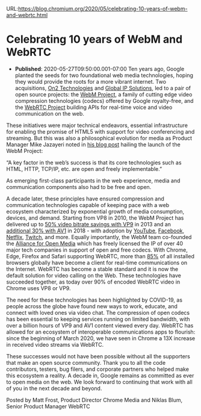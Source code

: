 URL:https://blog.chromium.org/2020/05/celebrating-10-years-of-webm-and-webrtc.html
# Celebrating 10 years of WebM and WebRTC
- **Published**: 2020-05-27T09:50:00.001-07:00
Ten years ago, Google planted the seeds for two foundational web media technologies, hoping they would provide the roots for a more vibrant internet. Two acquisitions, [On2 Technologies](https://www.on2.com/) and [Global IP Solutions](http://www.gipscorp.com/), led to a pair of open source projects: the [WebM Project](http://webmproject.org/), a family of cutting edge video compression technologies (codecs) offered by Google royalty-free, and the [WebRTC Project](http://webrtc.org/) building APIs for real-time voice and video communication on the web.

  

These initiatives were major technical endeavors, essential infrastructure for enabling the promise of HTML5 with support for video conferencing and streaming. But this was also a philosophical evolution for media as Product Manager Mike Jazayeri noted in [his blog post](http://blog.webmproject.org/2010/05/introducing-webm-open-web-media-project.html) hailing the launch of the WebM Project:

  

“A key factor in the web’s success is that its core technologies such as HTML, HTTP, TCP/IP, etc. are open and freely implementable.”

  

As emerging first-class participants in the web experience, media and communication components also had to be free and open.

  

A decade later, these principles have ensured compression and communication technologies capable of keeping pace with a web ecosystem characterized by exponential growth of media consumption, devices, and demand. Starting from VP8 in 2010, the WebM Project has delivered up to [50% video bitrate savings with VP9](https://youtube-eng.googleblog.com/2015/04/vp9-faster-better-buffer-free-youtube.html) in 2013 and an [additional 30% with AV1](https://www.cambridge.org/core/journals/apsipa-transactions-on-signal-and-information-processing/article/an-overview-of-coding-tools-in-av1-the-first-video-codec-from-the-alliance-for-open-media/5972E00494363BE37E3439FAE382DB10/core-reader) in 2018 - with adoption by [YouTube](https://youtube-eng.googleblog.com/2015/04/vp9-faster-better-buffer-free-youtube.html), [Facebook](https://engineering.fb.com/video-engineering/facebook-video-adds-av1-support/), [Netflix](https://netflixtechblog.com/netflix-now-streaming-av1-on-android-d5264a515202), [Twitch](https://blog.twitch.tv/en/2018/12/19/how-v-p9-delivers-value-for-twitch-s-esports-live-streaming-35db26f6322f/), and more. Equally importantly, the WebM team co-founded the [Alliance for Open Media](http://aomedia.org/) which has freely licensed the IP of over 40 major tech companies in support of open and free codecs. With Chrome, Edge, Firefox and Safari supporting WebRTC, more than [85%](https://gs.statcounter.com/browser-market-share) of all installed browsers globally have become a client for real-time communications on the Internet. WebRTC has become a stable standard and it is now the default solution for video calling on the Web. These technologies have succeeded together, as today over 90% of encoded WebRTC video in Chrome uses VP8 or VP9.

  

The need for these technologies has been highlighted by COVID-19, as people across the globe have found new ways to work, educate, and connect with loved ones via video chat. The compression of open codecs has been essential to keeping services running on limited bandwidth, with over a billion hours of VP9 and AV1 content viewed every day. WebRTC has allowed for an ecosystem of interoperable communications apps to flourish: since the beginning of March 2020, we have seen in Chrome a 13X increase in received video streams via WebRTC.

  
  

These successes would not have been possible without all the supporters that make an open source community. Thank you to all the code contributors, testers, bug filers, and corporate partners who helped make this ecosystem a reality. A decade in, Google remains as committed as ever to open media on the web. We look forward to continuing that work with all of you in the next decade and beyond.

Posted by Matt Frost, Product Director Chrome Media and Niklas Blum, Senior Product Manager WebRTC